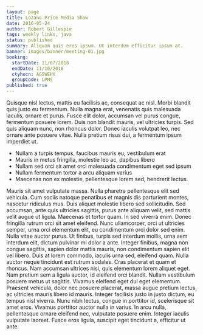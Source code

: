 ```yaml
---
layout: page
title: Lozano Price Media Show
date: 2016-05-24
author: Robert Gillespie
tags: weekly links, java
status: published
summary: Aliquam quis eros ipsum. Ut interdum efficitur ipsum at.
banner: images/banner/meeting-01.jpg
booking:
  startDate: 11/07/2018
  endDate: 11/10/2018
  ctyhocn: AGSWEHX
  groupCode: LPMS
published: true
---
```

Quisque nisl lectus, mattis eu facilisis ac, consequat ac nisl. Morbi blandit quis justo eu fermentum. Nulla magna erat, venenatis quis malesuada iaculis, ornare et purus. Fusce elit dolor, accumsan vel purus congue, fermentum posuere lorem. Duis non blandit mauris, vel ultricies turpis. Sed quis aliquam nunc, non rhoncus dolor. Donec iaculis volutpat leo, nec ornare ante posuere vitae. Nulla pretium risus dui, a fermentum ipsum imperdiet ut.

* Nullam a turpis tempus, faucibus mauris eu, vestibulum erat
* Mauris in metus fringilla, molestie leo ac, dapibus libero
* Nullam sed orci sit amet orci malesuada condimentum eget sed ipsum
* Nullam fermentum tortor a arcu aliquam varius
* Maecenas non ex molestie, pellentesque lorem sed, hendrerit lectus.

Mauris sit amet vulputate massa. Nulla pharetra pellentesque elit sed vehicula. Cum sociis natoque penatibus et magnis dis parturient montes, nascetur ridiculus mus. Duis aliquet molestie libero sed sollicitudin. Sed accumsan, ante quis ultricies sagittis, purus ante aliquam velit, sed mattis velit augue ut ligula. Maecenas et tortor quam. In sed viverra enim. Donec fringilla rutrum orci sit amet eleifend. Nunc ullamcorper, orci ut ultricies semper, urna orci elementum elit, eu condimentum orci dolor sed enim. Nulla vitae auctor purus. Ut finibus, turpis sed interdum mollis, urna sem interdum elit, dictum pulvinar mi dolor a ante. Integer finibus, magna non congue sagittis, sapien dolor mattis mauris, non condimentum sapien elit vel libero. Duis at lorem commodo, iaculis urna sed, eleifend quam.
Nulla auctor neque tincidunt est rutrum sodales. Cras placerat et quam et rhoncus. Nam accumsan ultrices nisi, quis elementum lorem aliquet eget. Nam pretium sem a ligula auctor, id eleifend orci blandit. Nullam vestibulum posuere metus ut sagittis. Vivamus eleifend eget dui eget elementum. Praesent vehicula, dolor nec posuere placerat, massa augue pretium lectus, ac ultricies mauris libero id mauris. Integer facilisis justo in justo dictum, eu tempus nisl viverra. Nunc nibh lectus, congue in porttitor id, scelerisque sit amet eros. Vivamus porttitor auctor nulla in varius. In arcu nulla, pellentesque ornare eleifend nec, vulputate posuere enim. Integer iaculis vulputate laoreet. Fusce eros ligula, suscipit eget tincidunt a, efficitur ut ante.

